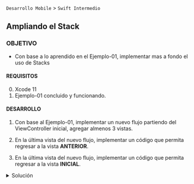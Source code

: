 `Desarrollo Mobile` > `Swift Intermedio` 

## Ampliando el Stack

### OBJETIVO 

- Con base a lo aprendido en el Ejemplo-01, implementar mas a fondo el uso de Stacks

#### REQUISITOS 

0. Xcode 11
1. Ejemplo-01 concluido y funcionando.

#### DESARROLLO

1. Con base al Ejemplo-01, implementar un nuevo flujo partiendo del ViewController inicial, agregar almenos 3 vistas.

2. En la última vista del nuevo flujo, implementar un código que permita regresar a la vista **ANTERIOR**.

3. En la última vista del nuevo flujo, implementar un código que permita regresar a la vista **INICIAL**.


<details>
   <summary>Solución</summary>
	<p> Para regresar a la vista ANTERIOR, dentro del IBAction asignado al Button, implementamos: </p>
	```
	navigationController?.popViewController(animated: true)
	```
	<p> Para regresar a la vista INICIAL, dentro del IBAction asignado al Button, implementamos: </p>
	```
	navigationController?.popToRootViewController(animated: true)
	```
</details>
